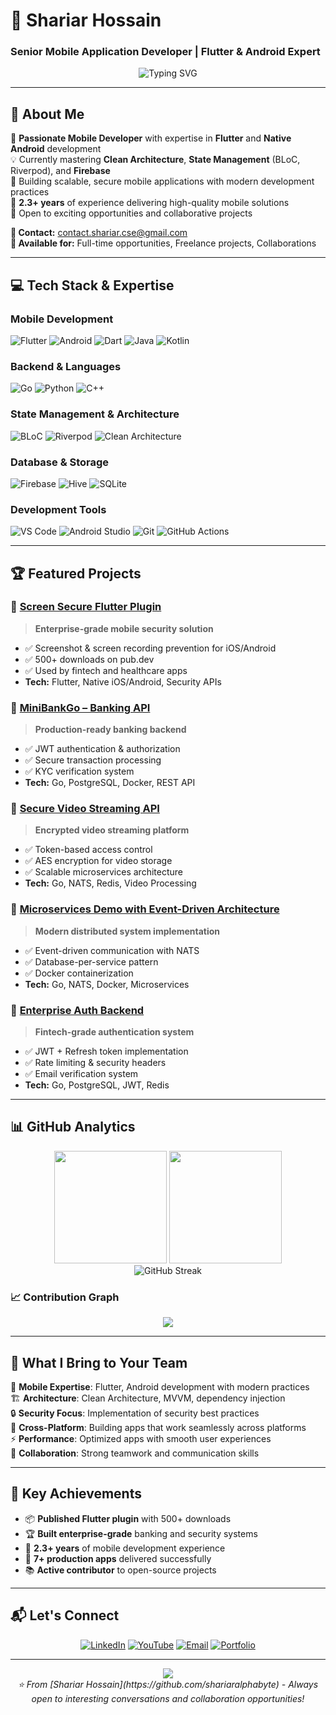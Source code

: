 # 👋 Shariar Hossain
### Senior Mobile Application Developer | Flutter & Android Expert

<div align="center">
  <img src="https://readme-typing-svg.herokuapp.com?font=Fira+Code&size=22&pause=1000&color=0099FF&center=true&vCenter=true&width=600&lines=Mobile+App+Developer+%7C+Flutter+Expert;Android+%7C+Go+Backend+Developer;Building+Scalable+Mobile+Solutions;Always+Learning+New+Technologies" alt="Typing SVG" />
</div>

---

## 🚀 About Me

🎯 **Passionate Mobile Developer** with expertise in **Flutter** and **Native Android** development  
💡 Currently mastering **Clean Architecture**, **State Management** (BLoC, Riverpod), and **Firebase**  
🔧 Building scalable, secure mobile applications with modern development practices  
📱 **2.3+ years** of experience delivering high-quality mobile solutions  
🌟 Open to exciting opportunities and collaborative projects  

**📧 Contact:** [contact.shariar.cse@gmail.com](mailto:contact.shariar.cse@gmail.com)  
**💼 Available for:** Full-time opportunities, Freelance projects, Collaborations

---

## 💻 Tech Stack & Expertise

### Mobile Development
![Flutter](https://img.shields.io/badge/Flutter-02569B?style=for-the-badge&logo=flutter&logoColor=white)
![Android](https://img.shields.io/badge/Android-3DDC84?style=for-the-badge&logo=android&logoColor=white)
![Dart](https://img.shields.io/badge/Dart-0175C2?style=for-the-badge&logo=dart&logoColor=white)
![Java](https://img.shields.io/badge/Java-ED8B00?style=for-the-badge&logo=openjdk&logoColor=white)
![Kotlin](https://img.shields.io/badge/Kotlin-7F52FF?style=for-the-badge&logo=kotlin&logoColor=white)

### Backend & Languages
![Go](https://img.shields.io/badge/Go-00ADD8?style=for-the-badge&logo=go&logoColor=white)
![Python](https://img.shields.io/badge/Python-3776AB?style=for-the-badge&logo=python&logoColor=white)
![C++](https://img.shields.io/badge/C++-00599C?style=for-the-badge&logo=c%2B%2B&logoColor=white)

### State Management & Architecture
![BLoC](https://img.shields.io/badge/BLoC-1976D2?style=for-the-badge&logo=dart&logoColor=white)
![Riverpod](https://img.shields.io/badge/Riverpod-FF6B35?style=for-the-badge&logo=dart&logoColor=white)
![Clean Architecture](https://img.shields.io/badge/Clean_Architecture-4CAF50?style=for-the-badge&logo=android&logoColor=white)

### Database & Storage
![Firebase](https://img.shields.io/badge/Firebase-FFCA28?style=for-the-badge&logo=firebase&logoColor=black)
![Hive](https://img.shields.io/badge/Hive-FFC107?style=for-the-badge&logo=hive&logoColor=black)
![SQLite](https://img.shields.io/badge/SQLite-07405E?style=for-the-badge&logo=sqlite&logoColor=white)

### Development Tools
![VS Code](https://img.shields.io/badge/VS_Code-007ACC?style=for-the-badge&logo=visual-studio-code&logoColor=white)
![Android Studio](https://img.shields.io/badge/Android_Studio-3DDC84?style=for-the-badge&logo=android-studio&logoColor=white)
![Git](https://img.shields.io/badge/Git-F05032?style=for-the-badge&logo=git&logoColor=white)
![GitHub Actions](https://img.shields.io/badge/GitHub_Actions-2088FF?style=for-the-badge&logo=github-actions&logoColor=white)

---

## 🏆 Featured Projects

### 🔐 [Screen Secure Flutter Plugin](https://github.com/shariaralphabyte/screen_secure)
> **Enterprise-grade mobile security solution**
- ✅ Screenshot & screen recording prevention for iOS/Android  
- ✅ 500+ downloads on pub.dev  
- ✅ Used by fintech and healthcare apps  
- **Tech:** Flutter, Native iOS/Android, Security APIs

### 🏦 [MiniBankGo – Banking API](https://github.com/shariaralphabyte/minibank-go.git)
> **Production-ready banking backend**
- ✅ JWT authentication & authorization  
- ✅ Secure transaction processing  
- ✅ KYC verification system  
- **Tech:** Go, PostgreSQL, Docker, REST API

### 🎥 [Secure Video Streaming API](https://github.com/shariaralphabyte/Secure-Video-Streaming-API.git)
> **Encrypted video streaming platform**
- ✅ Token-based access control  
- ✅ AES encryption for video storage  
- ✅ Scalable microservices architecture  
- **Tech:** Go, NATS, Redis, Video Processing

### 🧩 [Microservices Demo with Event-Driven Architecture](https://github.com/shariaralphabyte/MicroServices.git)
> **Modern distributed system implementation**
- ✅ Event-driven communication with NATS  
- ✅ Database-per-service pattern  
- ✅ Docker containerization  
- **Tech:** Go, NATS, Docker, Microservices

### 🔐 [Enterprise Auth Backend](https://github.com/shariaralphabyte/Auth_Backend_Using_Go.git)
> **Fintech-grade authentication system**
- ✅ JWT + Refresh token implementation  
- ✅ Rate limiting & security headers  
- ✅ Email verification system  
- **Tech:** Go, PostgreSQL, JWT, Redis

---

## 📊 GitHub Analytics

<div align="center">
  <img height="180em" src="https://github-readme-stats.vercel.app/api?username=shariaralphabyte&show_icons=true&theme=tokyonight&include_all_commits=true&count_private=true"/>
  <img height="180em" src="https://github-readme-stats.vercel.app/api/top-langs/?username=shariaralphabyte&layout=compact&langs_count=8&theme=tokyonight"/>
</div>

<div align="center">
  <img src="https://github-readme-streak-stats.herokuapp.com/?user=shariaralphabyte&theme=tokyonight" alt="GitHub Streak" />
</div>

### 📈 Contribution Graph
<div align="center">
  <img src="https://github-readme-activity-graph.vercel.app/graph?username=shariaralphabyte&theme=tokyo-night&hide_border=true&area=true" />
</div>

---

## 🎯 What I Bring to Your Team

🚀 **Mobile Expertise**: Flutter, Android development with modern practices  
🏗️ **Architecture**: Clean Architecture, MVVM, dependency injection  
🔒 **Security Focus**: Implementation of security best practices  
📱 **Cross-Platform**: Building apps that work seamlessly across platforms  
⚡ **Performance**: Optimized apps with smooth user experiences  
🤝 **Collaboration**: Strong teamwork and communication skills  

---

## 🌟 Key Achievements

- 📦 **Published Flutter plugin** with 500+ downloads
- 🏆 **Built enterprise-grade** banking and security systems
- 🎯 **2.3+ years** of mobile development experience
- 🔧 **7+ production apps** delivered successfully
- 📚 **Active contributor** to open-source projects

---

## 📬 Let's Connect

<div align="center">
  
[![LinkedIn](https://img.shields.io/badge/LinkedIn-0A66C2?style=for-the-badge&logo=linkedin&logoColor=white)](https://linkedin.com/in/shariar99)
[![YouTube](https://img.shields.io/badge/YouTube-FF0000?style=for-the-badge&logo=youtube&logoColor=white)](https://www.youtube.com/@CodeProBro)
[![Email](https://img.shields.io/badge/Email-D14836?style=for-the-badge&logo=gmail&logoColor=white)](mailto:contact.shariar.cse@gmail.com)
[![Portfolio](https://img.shields.io/badge/Portfolio-FF5722?style=for-the-badge&logo=google-chrome&logoColor=white)](https://shariar99.netlify.app/)

</div>

---

<div align="center">
  <img src="https://komarev.com/ghpvc/?username=shariaralphabyte&color=blueviolet&style=for-the-badge&label=Profile+Views" />
</div>

<div align="center">
  <i>⭐ From [Shariar Hossain](https://github.com/shariaralphabyte) - Always open to interesting conversations and collaboration opportunities!</i>
</div>
